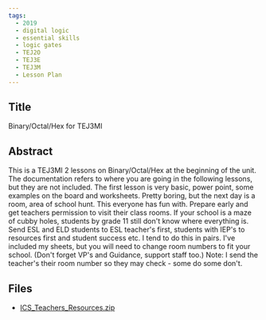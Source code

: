 ```yaml
---
tags:
  - 2019
  - digital logic
  - essential skills
  - logic gates
  - TEJ2O
  - TEJ3E
  - TEJ3M
  - Lesson Plan
---
```

    
## Title

Binary/Octal/Hex for TEJ3MI

## Abstract

This is a TEJ3MI 2 lessons on Binary/Octal/Hex at the beginning of the unit.  The documentation refers to where you are going in the following lessons, but they are not included.  The first lesson is very basic, power point, some examples on the board and worksheets.  Pretty boring, but the next day is a room, area of school hunt.  This everyone has fun with.  Prepare early and get teachers permission to visit their class rooms.  If your school is a maze of cubby holes, students by grade 11 still don't know where everything is.  Send ESL and ELD students to ESL teacher's first, students with IEP's to resources first and student success etc.  I tend to do this in pairs.  I've included my sheets, but you will need to change room numbers to fit your school.  (Don't forget VP's and Guidance, support staff too.)  Note:  I send the teacher's their room number so they may check - some do some don't.  

## Files

- [ICS_Teachers_Resources.zip](resources/2019/Jill_Harris/ICS_Teachers_Resources.zip)

